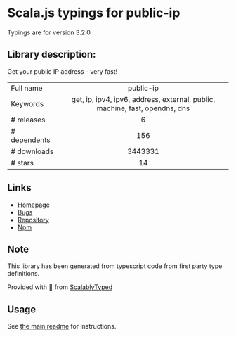 
# Scala.js typings for public-ip

Typings are for version 3.2.0

## Library description:
Get your public IP address - very fast!

|                    |                 |
| ------------------ | :-------------: |
| Full name          | public-ip |
| Keywords           | get, ip, ipv4, ipv6, address, external, public, machine, fast, opendns, dns |
| # releases         | 6 |
| # dependents       | 156 |
| # downloads        | 3443331 |
| # stars            | 14 |

## Links
- [Homepage](https://github.com/sindresorhus/public-ip#readme)
- [Bugs](https://github.com/sindresorhus/public-ip/issues)
- [Repository](https://github.com/sindresorhus/public-ip)
- [Npm](https://www.npmjs.com/package/public-ip)
    


## Note
This library has been generated from typescript code from first party type definitions.

Provided with :purple_heart: from [ScalablyTyped](https://github.com/oyvindberg/ScalablyTyped)

## Usage
See [the main readme](../../readme.md) for instructions.


